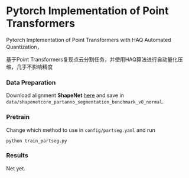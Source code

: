# Pytorch Implementation of Point Transformers

Pytorch Implementation of Point Transformers with HAQ Automated Quantization，

基于Point Transformers复现点云分割任务，并使用HAQ算法进行自动量化压缩，几乎不影响精度

### Data Preparation
Download alignment **ShapeNet** [here](https://shapenet.cs.stanford.edu/media/shapenetcore_partanno_segmentation_benchmark_v0_normal.zip) and save in `data/shapenetcore_partanno_segmentation_benchmark_v0_normal`.

### Pretrain
Change which method to use in `config/partseg.yaml` and run
```
python train_partseg.py
```
### Results

Net yet.

